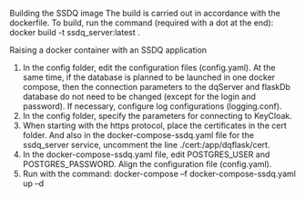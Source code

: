 Building the SSDQ image
The build is carried out in accordance with the dockerfile.
To build, run the command (required with a dot at the end):
docker build -t ssdq_server:latest .

Raising a docker container with an SSDQ application
1. In the config folder, edit the configuration files (config.yaml). At the same time, if the database is planned to be launched in one docker compose, then the connection parameters to the dqServer and flaskDb database do not need to be changed (except for the login and password).
If necessary, configure log configurations (logging.conf).
2. In the config folder, specify the parameters for connecting to KeyCloak.
3. When starting with the https protocol, place the certificates in the cert folder. And also in the docker-compose-ssdq.yaml file for the ssdq_server service, uncomment the line ./cert:/app/dqflask/cert.
4. In the docker-compose-ssdq.yaml file, edit POSTGRES_USER and POSTGRES_PASSWORD. Align the configuration file (config.yaml).
5. Run with the command: docker-compose –f docker-compose-ssdq.yaml up –d
